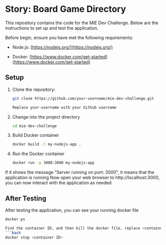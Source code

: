 Story: Board Game Directory
=====

This repository contains the code for the MIE Dev Challenge. Below are the instructions to set up and test the application.


Before begin, ensure you have met the following requirements:

- Node.js: [https://nodejs.org/](https://nodejs.org/)

- Docker: [https://www.docker.com/get-started](https://www.docker.com/get-started)

## Setup

1. Clone the repository:

   ```bash
   git clone https://github.com/your-username/mie-dev-challenge.git

   Replace your-username with your Github username

2. Change into the project directory

   ```bash
   cd mie-dev-challenge

3. Build Docker container

   ```bash
   docker build -t my-nodejs-app .

4. Run the Docker container

   ```bash
   docker run -p 3000:3000 my-nodejs-app

If it shows the message "Server running on port: 3000", it means that the application is running
Now open your web browser to http://localhost:3000, you can now interact with the application as needed

## After Testing

After testing the application, you can see your running docker file 
   ```bash
   docker ps

Find the container ID, and then kill the docker file, replace <container ID> with the real ID shown in above command result
   ```bash
   docker stop <container ID>


